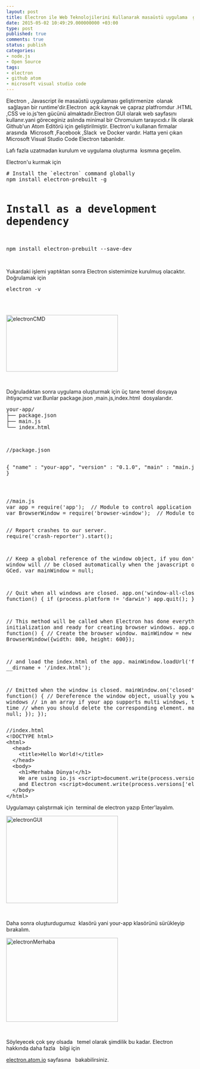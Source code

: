 ```yaml
---
layout: post
title: Electron ile Web Teknolojilerini Kullanarak masaüstü uygulama  geliştirme
date: 2015-05-02 10:49:29.000000000 +03:00
type: post
published: true
comments: true
status: publish
categories:
- node.js
- Open Source
tags:
- electron
- github atom
- microsoft visual studio code
---
```

<p>Electron , Javascript ile masaüstü uygulaması geliştirmenize  olanak  sağlayan bir runtime'dir.Electron  açık kaynak ve çapraz platfromdur .HTML ,CSS ve io.js'ten gücünü almaktadır.Electron GUI olarak web sayfasını kullanır.yani göreceginiz aslında minimal bir Chromuium tarayıcıdı.r İlk olarak Github'un Atom Editörü için geliştirilmiştir. Electron'u kullanan firmalar arasında  Microsoft ,Facebook ,Slack  ve Docker vardır. Hatta yeni çıkan Microsoft Visual Studio Code Electron tabanlıdır.</p>
<p>Lafı fazla uzatmadan kurulum ve uygulama oluşturma  kısmına geçelim.</p>
<p>Electron'u kurmak için</p>
<pre class="theme:github lang:default decode:true"># Install the `electron` command globally
npm install electron-prebuilt -g

# Install as a development dependency
npm install electron-prebuilt --save-dev

</pre>
<p>Yukardaki işlemi yaptıktan sonra Electron sistemimize kurulmuş olacaktır. Doğrulamak için</p>
<pre class="theme:eclipse lang:default decode:true">electron -v

</pre>
<p>&nbsp;</p>
<p><a href="http://www.nazirdogan.com/wp-content/uploads/2015/05/electronCMD.png"><img class="alignnone size-medium wp-image-829" src="{{ site.baseurl }}/assets/electronCMD-300x152.png" alt="electronCMD" width="300" height="152" /></a></p>
<p>&nbsp;</p>
<p>Doğruladıktan sonra uygulama oluşturmak için üç tane temel dosyaya ihtiyaçımız var.Bunlar package.json ,main.js,index.html  dosyalarıdır.</p>
<pre class="theme:github lang:default decode:true ">your-app/
├── package.json
├── main.js
└── index.html</pre>
<p>&nbsp;</p>
<pre class="lang:default decode:true">//package.json

{
  "name"    : "your-app",
  "version" : "0.1.0",
  "main"    : "main.js"
}</pre>
<p>&nbsp;</p>
<pre class="theme:github lang:default decode:true ">//main.js
var app = require('app');  // Module to control application life.
var BrowserWindow = require('browser-window');  // Module to create native browser window.

// Report crashes to our server.
require('crash-reporter').start();

// Keep a global reference of the window object, if you don't, the window will
// be closed automatically when the javascript object is GCed.
var mainWindow = null;

// Quit when all windows are closed.
app.on('window-all-closed', function() {
  if (process.platform != 'darwin')
    app.quit();
});

// This method will be called when Electron has done everything
// initialization and ready for creating browser windows.
app.on('ready', function() {
  // Create the browser window.
  mainWindow = new BrowserWindow({width: 800, height: 600});

  // and load the index.html of the app.
  mainWindow.loadUrl('file://' + __dirname + '/index.html');

  // Emitted when the window is closed.
  mainWindow.on('closed', function() {
    // Dereference the window object, usually you would store windows
    // in an array if your app supports multi windows, this is the time
    // when you should delete the corresponding element.
    mainWindow = null;
  });
});</pre>
<pre class="theme:eclipse lang:default decode:true">//index.html
&lt;!DOCTYPE html&gt;
&lt;html&gt;
  &lt;head&gt;
    &lt;title&gt;Hello World!&lt;/title&gt;
  &lt;/head&gt;
  &lt;body&gt;
    &lt;h1&gt;Merhaba Dünya!&lt;/h1&gt;
    We are using io.js &lt;script&gt;document.write(process.version)&lt;/script&gt;
    and Electron &lt;script&gt;document.write(process.versions['electron'])&lt;/script&gt;.
  &lt;/body&gt;
&lt;/html&gt;</pre>
<p>Uygulamayı çalıştırmak için  terminal de electron yazıp Enter'layalım.</p>
<p><a href="http://www.nazirdogan.com/wp-content/uploads/2015/05/electronGUI.png"><img class="alignnone size-medium wp-image-834" src="{{ site.baseurl }}/assets/electronGUI-300x234.png" alt="electronGUI" width="300" height="234" /></a></p>
<p>&nbsp;</p>
<p>Daha sonra oluşturdugumuz  klasörü yani your-app klasörünü sürükleyip bırakalım.</p>
<p><a href="http://www.nazirdogan.com/wp-content/uploads/2015/05/electronMerhaba.png"><img class="alignnone size-medium wp-image-835" src="{{ site.baseurl }}/assets/electronMerhaba-300x225.png" alt="electronMerhaba" width="300" height="225" /></a></p>
<p>&nbsp;</p>
<p>Söyleyecek çok şey olsada   temel olarak şimdilik bu kadar. Electron hakkında daha fazla   bilgi için</p>
<p><a href="http://electron.atom.io/">electron.atom.io</a> sayfasına   bakabilirsiniz.</p>
<p>&nbsp;</p>
